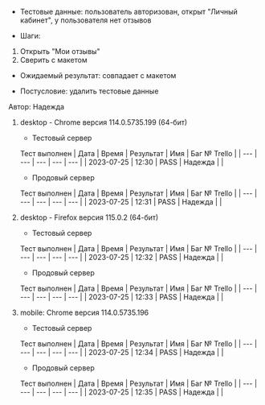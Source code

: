 * Тестовые данные: пользователь авторизован, открыт "Личный кабинет", у пользователя нет отзывов

* Шаги:
1.	Открыть "Мои отзывы"
2.	Сверить с макетом

* Ожидаемый результат: совпадает с макетом

* Постусловие: удалить тестовые данные

Автор: Надежда

1) desktop - Chrome версия 114.0.5735.199 (64-бит)

	* Тестовый сервер 

	Тест выполнен
	| Дата | Время | Результат | Имя | Баг № Trello |
	| --- | --- | --- | --- | --- |
	| 2023-07-25 | 12:30 | 	PASS | Надежда |  | 

	* Продовый сервер

	Тест выполнен
	| Дата | Время | Результат | Имя | Баг № Trello |
	| --- | --- | --- | --- | --- |
	| 2023-07-25 | 12:31 | PASS | Надежда |  | 

2) desktop - Firefox версия 115.0.2 (64-бит)

	* Тестовый сервер 

	Тест выполнен
	| Дата | Время | Результат | Имя | Баг № Trello |
	| --- | --- | --- | --- | --- |
	| 2023-07-25 | 12:32 | PASS | Надежда |  | 

	* Продовый сервер 

	Тест выполнен
	| Дата | Время | Результат | Имя | Баг № Trello |
	| --- | --- | --- | --- | --- |
	| 2023-07-25 | 12:33 | PASS | Надежда |  | 

3) mobile: Chrome версия 114.0.5735.196

	* Тестовый сервер 

	Тест выполнен
	| Дата | Время | Результат | Имя | Баг № Trello |
	| --- | --- | --- | --- | --- |
	| 2023-07-25 | 12:34 | PASS | Надежда |  | 

	* Продовый сервер 

	Тест выполнен
	| Дата | Время | Результат | Имя | Баг № Trello |
	| --- | --- | --- | --- | --- |
	| 2023-07-25 | 12:35 | PASS | Надежда |  |